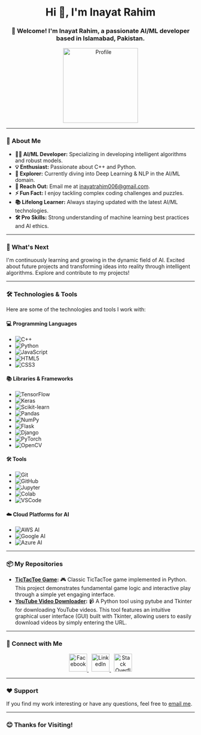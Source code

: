 <h1 align="center">Hi 👋, I'm Inayat Rahim</h1>
<h3 align="center">👋 Welcome! I'm Inayat Rahim, a passionate AI/ML developer based in Islamabad, Pakistan.</h3>

<p align="center">
  <img src="https://user-images.githubusercontent.com/61049748/111036394-0d10bb00-8431-11eb-8f4a-29a678b14f55.png" alt="Profile" height="200">
</p>

---

### 🚀 About Me
- **👩‍💻 AI/ML Developer:** Specializing in developing intelligent algorithms and robust models.
- **💡 Enthusiast:** Passionate about C++ and Python.
- **🌱 Explorer:** Currently diving into Deep Learning & NLP in the AI/ML domain.
- **💬 Reach Out:** Email me at inayatrahim006@gmail.com.
- **⚡ Fun Fact:** I enjoy tackling complex coding challenges and puzzles.
- **📚 Lifelong Learner:** Always staying updated with the latest AI/ML technologies.
- **🛠️ Pro Skills:** Strong understanding of machine learning best practices and AI ethics.


---

### 🌱 What's Next
I'm continuously learning and growing in the dynamic field of AI. Excited about future projects and transforming ideas into reality through intelligent algorithms. Explore and contribute to my projects!

---

### 🛠️ Technologies & Tools
Here are some of the technologies and tools I work with:

#### 💻 Programming Languages
- ![C++](https://img.shields.io/badge/C++-00599C?style=flat&logo=cplusplus&logoColor=white)
- ![Python](https://img.shields.io/badge/Python-3776AB?style=flat&logo=python&logoColor=white)
- ![JavaScript](https://img.shields.io/badge/JavaScript-F7DF1E?style=flat&logo=javascript&logoColor=black)
- ![HTML5](https://img.shields.io/badge/HTML5-E34F26?style=flat&logo=html5&logoColor=white)
- ![CSS3](https://img.shields.io/badge/CSS3-1572B6?style=flat&logo=css3&logoColor=white)

#### 📚 Libraries & Frameworks
- ![TensorFlow](https://img.shields.io/badge/TensorFlow-FF6F00?style=flat&logo=tensorflow&logoColor=white)
- ![Keras](https://img.shields.io/badge/Keras-D00000?style=flat&logo=keras&logoColor=white)
- ![Scikit-learn](https://img.shields.io/badge/Scikit--learn-F7931E?style=flat&logo=scikit-learn&logoColor=white)
- ![Pandas](https://img.shields.io/badge/Pandas-150458?style=flat&logo=pandas&logoColor=white)
- ![NumPy](https://img.shields.io/badge/NumPy-013243?style=flat&logo=numpy&logoColor=white)
- ![Flask](https://img.shields.io/badge/Flask-000000?style=flat&logo=flask&logoColor=white)
- ![Django](https://img.shields.io/badge/Django-092E20?style=flat&logo=django&logoColor=white)
- ![PyTorch](https://img.shields.io/badge/PyTorch-EE4C2C?style=flat&logo=pytorch&logoColor=white)
- ![OpenCV](https://img.shields.io/badge/OpenCV-5C3EE8?style=flat&logo=opencv&logoColor=white)

#### 🛠 Tools
- ![Git](https://img.shields.io/badge/Git-F05032?style=flat&logo=git&logoColor=white)
- ![GitHub](https://img.shields.io/badge/GitHub-181717?style=flat&logo=github&logoColor=white)
- ![Jupyter](https://img.shields.io/badge/Jupyter-F37626?style=flat&logo=jupyter&logoColor=white)
- ![Colab](https://img.shields.io/badge/Colab-F9AB00?style=flat&logo=google-colab&logoColor=white)
- ![VSCode](https://img.shields.io/badge/VS%20Code-007ACC?style=flat&logo=visual-studio-code&logoColor=white)



#### ☁️ Cloud Platforms for AI
- ![AWS AI](https://img.shields.io/badge/AWS%20AI-232F3E?style=flat&logo=amazon-aws&logoColor=white)
- ![Google AI](https://img.shields.io/badge/Google%20AI-4285F4?style=flat&logo=google&logoColor=white)
- ![Azure AI](https://img.shields.io/badge/Azure%20AI-0078D4?style=flat&logo=microsoft-azure&logoColor=white)



---

### 📦 My Repositories
- **[TicTacToe Game](https://github.com/inayatrahimdev/tictactoe-game):** 🎮 Classic TicTacToe game implemented in Python. This project demonstrates fundamental game logic and interactive play through a simple yet engaging interface.
- **[YouTube Video Downloader](https://github.com/inayatrahimdev/youtube-video-downloader):** 📹 A Python tool using pytube and Tkinter for downloading YouTube videos. This tool features an intuitive graphical user interface (GUI) built with Tkinter, allowing users to easily download videos by simply entering the URL.


---

### 🤝 Connect with Me
<p align="center">
  <a href="https://www.facebook.com/profile.php?id=100076805183920" target="_blank">
    <img src="https://upload.wikimedia.org/wikipedia/commons/6/6c/Facebook_Logo_2023.png" alt="Facebook" style="height: 3rem; width: 3rem;">
  </a> &nbsp; 
  <a href="https://www.linkedin.com/in/inayat-rahim-b0655b29b/" target="_blank">
    <img src="https://upload.wikimedia.org/wikipedia/commons/thumb/8/81/LinkedIn_icon.svg/1024px-LinkedIn_icon.svg.png" alt="LinkedIn" style="height: 3rem; width: 3rem;">
  </a> &nbsp;
  <a href="https://stackoverflow.com/users/23348995/inayat-rahim" target="_blank">
    <img src="https://upload.wikimedia.org/wikipedia/commons/thumb/e/ef/Stack_Overflow_icon.svg/1200px-Stack_Overflow_icon.svg.png" alt="Stack Overflow" style="height: 3rem; width: 3rem;">
  </a>
</p>

---

### ❤️ Support
If you find my work interesting or have any questions, feel free to [email me](mailto:inayatrahim006@gmail.com).

---

### 😊 Thanks for Visiting!
